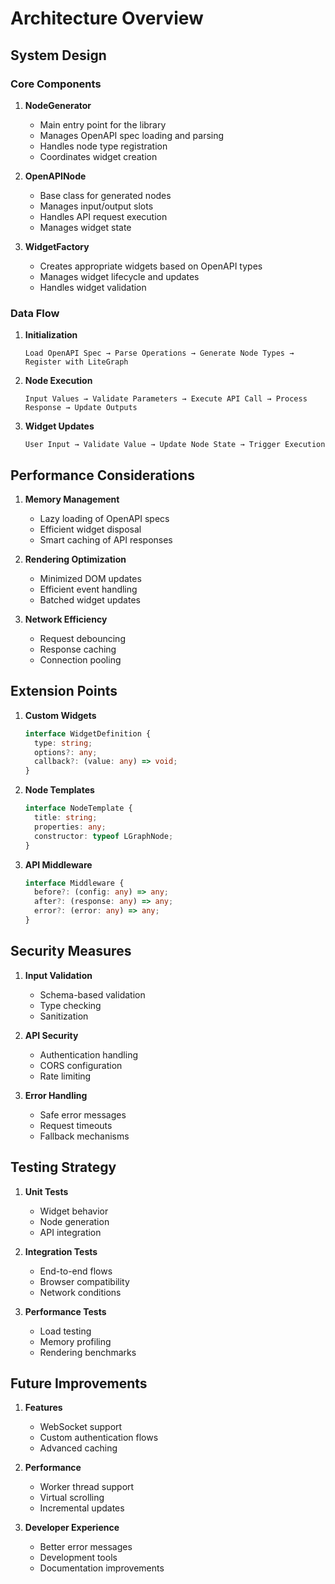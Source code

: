 # Architecture Overview

## System Design

### Core Components

1. **NodeGenerator**
   - Main entry point for the library
   - Manages OpenAPI spec loading and parsing
   - Handles node type registration
   - Coordinates widget creation

2. **OpenAPINode**
   - Base class for generated nodes
   - Manages input/output slots
   - Handles API request execution
   - Manages widget state

3. **WidgetFactory**
   - Creates appropriate widgets based on OpenAPI types
   - Manages widget lifecycle and updates
   - Handles widget validation

### Data Flow

1. **Initialization**
   ```
   Load OpenAPI Spec → Parse Operations → Generate Node Types → Register with LiteGraph
   ```

2. **Node Execution**
   ```
   Input Values → Validate Parameters → Execute API Call → Process Response → Update Outputs
   ```

3. **Widget Updates**
   ```
   User Input → Validate Value → Update Node State → Trigger Execution
   ```

## Performance Considerations

1. **Memory Management**
   - Lazy loading of OpenAPI specs
   - Efficient widget disposal
   - Smart caching of API responses

2. **Rendering Optimization**
   - Minimized DOM updates
   - Efficient event handling
   - Batched widget updates

3. **Network Efficiency**
   - Request debouncing
   - Response caching
   - Connection pooling

## Extension Points

1. **Custom Widgets**
   ```typescript
   interface WidgetDefinition {
     type: string;
     options?: any;
     callback?: (value: any) => void;
   }
   ```

2. **Node Templates**
   ```typescript
   interface NodeTemplate {
     title: string;
     properties: any;
     constructor: typeof LGraphNode;
   }
   ```

3. **API Middleware**
   ```typescript
   interface Middleware {
     before?: (config: any) => any;
     after?: (response: any) => any;
     error?: (error: any) => any;
   }
   ```

## Security Measures

1. **Input Validation**
   - Schema-based validation
   - Type checking
   - Sanitization

2. **API Security**
   - Authentication handling
   - CORS configuration
   - Rate limiting

3. **Error Handling**
   - Safe error messages
   - Request timeouts
   - Fallback mechanisms

## Testing Strategy

1. **Unit Tests**
   - Widget behavior
   - Node generation
   - API integration

2. **Integration Tests**
   - End-to-end flows
   - Browser compatibility
   - Network conditions

3. **Performance Tests**
   - Load testing
   - Memory profiling
   - Rendering benchmarks

## Future Improvements

1. **Features**
   - WebSocket support
   - Custom authentication flows
   - Advanced caching

2. **Performance**
   - Worker thread support
   - Virtual scrolling
   - Incremental updates

3. **Developer Experience**
   - Better error messages
   - Development tools
   - Documentation improvements
